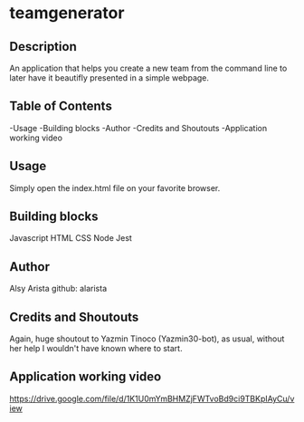 # teamgenerator

## Description
An application that helps you create a new team from the command line to later have it beautifly presented in a simple webpage. 

## Table of Contents

-Usage
-Building blocks
-Author
-Credits and Shoutouts
-Application working video

## Usage
Simply open the index.html file on your favorite browser.

## Building blocks 
Javascript
HTML
CSS
Node 
Jest

## Author
Alsy Arista
github: alarista

## Credits and Shoutouts
Again, huge shoutout to Yazmin Tinoco (Yazmin30-bot), as usual, without her help I wouldn't have known where to start.

## Application working video
https://drive.google.com/file/d/1K1U0mYmBHMZjFWTvoBd9ci9TBKpIAyCu/view
